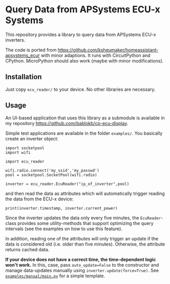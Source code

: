 Query Data from APSystems ECU-x Systems
=======================================

This repository provides a library to query data from APSystems ECU-x
inverters.

The code is ported from
<https://github.com/ksheumaker/homeassistant-apsystems_ecur> with
minor adaptions. It runs with CircuitPython and CPython. MicroPython
should also work (maybe with minor modifications).


Installation
------------

Just copy `ecu_reader/` to your device. No other libraries are necessary.


Usage
-----

An UI-based application that uses this library as a submodule is
available in my repository
<https://github.com/bablokb/cp-ecu-display>.

Simple test applications are available in the folder `examples/`. You
basically create an inverter object:

    import socketpool
    import wifi
    
    import ecu_reader
    
    wifi.radio.connect('my_ssid','my_passwd')
    pool = socketpool.SocketPool(wifi.radio)
    
    inverter = ecu_reader.EcuReader("ip_of_inverter",pool)

and then read the data as attributes which will automatically trigger
reading the data from the ECU-x device:

    print(inverter.timestamp, inverter.current_power)

Since the inverter updates the data only every five minutes, the
`EcuReader`-class provides some utility-methods that support
optimizing the query intervals (see the examples on how to use this
feature).

In addition, reading one of the attributes will only trigger an update
if the data is considered old (i.e. older than five minutes). Otherwise,
the attribute returns cached data.

**If your device does not have a correct time, the time-dependent
logic won't work.** In this, case, pass `auto_update=False` to the
constructor and manage data-updates manually using
`inverter.update(force=True)`. See
[`examples/manual/main.py`](examples/manual/main.py) for a simple
template.
